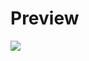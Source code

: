 # Preview


![](https://cdn.discordapp.com/attachments/998631234244706416/1007078308279758888/UILibraryThread.png)
